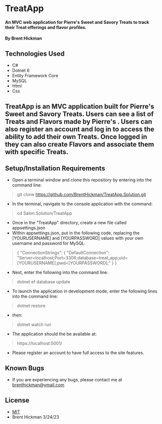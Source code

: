 # TreatApp
#### An MVC web application for Pierre's Sweet and Savory Treats to track their Treat offerings and flavor profiles.

#### By Brent Hickman

## Technologies Used

* C#
* Dotnet 6
* Entity Framework Core
* MySQL
* Html
* Css


## TreatApp is an MVC application built for Pierre's Sweet and Savory Treats. Users can see a list of Treats and Flavors made by Pierre's . Users can also register an account and log in to access the ability to add their own Treats. Once logged in they can also create Flavors and associate them with specific Treats.

## Setup/Installation Requirements

* Open a terminal window and clone this repository by entering into the command line:
> git clone https://github.com/BrentHickman/TreatApp.Solution.git
* In the terminal, navigate to the console application with the command:
> cd Salon.Solution/TreatApp
* Once in the "TreatApp" directory, create a new file called appsettings.json
* Within appsettings.json, put in the following code, replacing the [YOURUSERNAME] and [YOURPASSWORD] values with your own username and password for MySQL.
>{
  "ConnectionStrings": {
      "DefaultConnection": "Server=localhost;Port=3306;database=treat_app;uid=[YOURUSERNAME];pwd=[YOURPASSWORD];"
  }
}
* Next, enter the following into the command line:
> dotnet ef database update
* To launch the application in development mode, enter the following lines into the command line:
> dotnet restore
* then:
> dotnet watch run
* The application should the be available at:
> https://localhost:5001/
* Please register an account to have full access to the site features.

## Known Bugs

* If you are experiencing any bugs, please contact me at brenthickman@ymail.com

## License

* [MIT](https://opensource.org/licenses/MIT)
* Brent Hickman 3/24/23